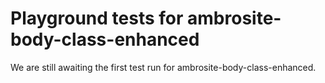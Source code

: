 # Playground tests for ambrosite-body-class-enhanced
We are still awaiting the first test run for ambrosite-body-class-enhanced.

